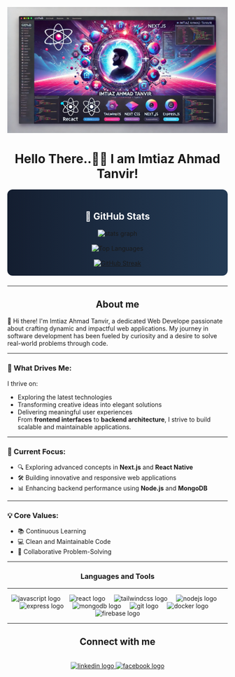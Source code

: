 ![I am GitHub Readme Generator's creator](https://raw.githubusercontent.com/imtiazahmadtanvir/imtiazahmadtanvir/refs/heads/main/imtiaz.png)


<h1 align="center">Hello There..👋🏽 I am Imtiaz Ahmad Tanvir!</h1>

<div align="center" style="background: linear-gradient(to right, #141E30, #243B55); padding: 20px; border-radius: 12px;">
  
  <h2 align="center" style="color: white;">🌟 GitHub Stats</h2>

  <div>
    <img src="https://github-readme-stats.vercel.app/api?username=imtiazahmadtanvir&hide_title=false&hide_rank=false&show_icons=true&include_all_commits=true&count_private=true&disable_animations=false&theme=dark&locale=en&hide_border=false&order=1" alt="stats graph" />
  </div>

  <br />

  <div>
    <img src="https://github-readme-stats.vercel.app/api/top-langs?username=imtiazahmadtanvir&show_icons=true&locale=en&layout=compact" alt="Top Languages" />
  </div>

  <br />

  <div>
    <a href="https://git.io/streak-stats">
      <img src="https://nirzak-streak-stats.vercel.app?user=imtiazahmadtanvir&theme=dark" alt="GitHub Streak" />
    </a>
  </div>




</div>

###
---
<h2 a
  align="center">About me
</h2>


<p align="left">
🌟 Hi there!  
I'm Imtiaz Ahmad Tanvir, a dedicated Web Develope passionate about crafting dynamic and impactful web applications. My journey in software development has been fueled by curiosity and a desire to solve real-world problems through code.

---

### 🚀 What Drives Me:  
I thrive on:  
- Exploring the latest technologies  
- Transforming creative ideas into elegant solutions  
- Delivering meaningful user experiences  
From **frontend interfaces** to **backend architecture**, I strive to build scalable and maintainable applications.

---

### 🎯 Current Focus:  
- 🔍 Exploring advanced concepts in **Next.js** and **React Native**  
- 🛠️ Building innovative and responsive web applications  
- 📊 Enhancing backend performance using **Node.js** and **MongoDB**  

---

### 💡 Core Values:  
- 📚 Continuous Learning  
- 💻 Clean and Maintainable Code  
- 🤝 Collaborative Problem-Solving  

---


</p>

<h3 align="center">Languages and Tools</h3>

---

<div align="center">
  <img src="https://skillicons.dev/icons?i=js" height="40" alt="javascript logo" />
  <img width="12" />
  <!--   <img src="https://skillicons.dev/icons?i=ts" height="40" alt="typescript logo" /> -->
  <img src="https://cdn.jsdelivr.net/gh/devicons/devicon/icons/react/react-original.svg" height="40" alt="react logo" />
  <img width="12" />
  <!--   <img src="https://cdn.jsdelivr.net/gh/devicons/devicon/icons/nextjs/nextjs-original.svg" height="40" alt="nextjs logo" /> -->
  <img src="https://cdn.simpleicons.org/tailwindcss/06B6D4" height="40" alt="tailwindcss logo" />
  <img width="12" />
  <img src="https://cdn.simpleicons.org/nodedotjs/339933" height="40" alt="nodejs logo" />
  <img width="12" />
  <img src="https://skillicons.dev/icons?i=express" height="40" alt="express logo" />
  <img width="12" />
  <img src="https://cdn.simpleicons.org/mongodb/47A248" height="40" alt="mongodb logo" />
  <img width="12" />
  <!--   <img src="https://cdn.simpleicons.org/postgresql/4169E1" height="40" alt="postgresql logo" /> -->
  <img src="https://cdn.jsdelivr.net/gh/devicons/devicon/icons/git/git-original.svg" height="40" alt="git logo" />
  <img width="12" />
  <img src="https://cdn.jsdelivr.net/gh/devicons/devicon/icons/docker/docker-original.svg" height="40" alt="docker logo" />
  <img width="12" />
  <img src="https://cdn.jsdelivr.net/gh/devicons/devicon/icons/firebase/firebase-plain.svg" height="40" alt="firebase logo" />
</div>

---



###


<h2 align="center">Connect with me</h2>

<br clear="both">

<div align="center">
  <a href="https://www.linkedin.com/in/www.linkedin.com/in/imtiaz-tanveer07/" target="_blank">
    <img src="https://raw.githubusercontent.com/maurodesouza/profile-readme-generator/master/src/assets/icons/social/linkedin/default.svg" width="52" height="40" alt="linkedin logo"  />
  </a>
  <a href="https://www.facebook.com/https://www.facebook.com/imtiazahmadtanveer07" target="_blank">
    <img src="https://raw.githubusercontent.com/maurodesouza/profile-readme-generator/master/src/assets/icons/social/facebook/default.svg" width="52" height="40" alt="facebook logo"  />
  </a>
</div>

###
